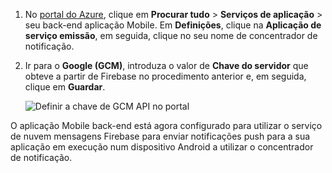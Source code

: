 
1. No [portal do Azure](https://portal.azure.com/), clique em **Procurar tudo** > **Serviços de aplicação** > seu back-end aplicação Mobile. Em **Definições**, clique na **Aplicação de serviço emissão**, em seguida, clique no seu nome de concentrador de notificação.

2. Ir para o **Google (GCM)**, introduza o valor de **Chave do servidor** que obteve a partir de Firebase no procedimento anterior e, em seguida, clique em **Guardar**.

    ![Definir a chave de GCM API no portal](./media/app-service-mobile-android-configure-push/mobile-push-api-key.png)

O aplicação Mobile back-end está agora configurado para utilizar o serviço de nuvem mensagens Firebase para enviar notificações push para a sua aplicação em execução num dispositivo Android a utilizar o concentrador de notificação.

<!-- URLs. -->


<!-- images -->
